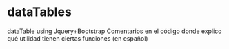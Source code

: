 # dataTables
dataTable using Jquery+Bootstrap 
Comentarios en el código donde explico qué utilidad tienen ciertas funciones (en español)
